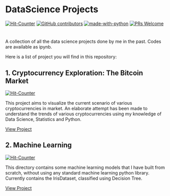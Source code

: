 # DataScience Projects

[![Hit-Counter](http://hits.dwyl.io/aviral36/DataScience_Projects.svg)](http://hits.dwyl.io/aviral36/DataScience_Projects) 
[![GitHub contributors](https://img.shields.io/github/contributors/Naereen/StrapDown.js.svg)](https://gitHub.com/aviral36/DataScience_Projects/)  [![made-with-python](https://img.shields.io/badge/Made%20with-Python-1f425f.svg)](https://www.python.org/)
[![PRs Welcome](https://img.shields.io/badge/PRs-welcome-brightgreen.svg?style=flat-square)](http://makeapullrequest.com)
# 

A collection of all the data science projects done by me in the past. Codes are available as ipynb.

Here is a list of project you will find in this repository:

## 1. Cryptocurrency Exploration: The Bitcoin Market 
[![Hit-Counter](http://hits.dwyl.io/aviral36/DataScience_Projects/tree/master/Cryptocurrency%20Exploration.svg)](http://hits.dwyl.io/aviral36/DataScience_Projects/tree/master/Cryptocurrency%20Exploration) 

This project aims to visualize the current scenario of various cryptocurrencies in market. An elaborate attempt has been made to understand the trends of various cryptocurrencies using my knowledge of Data Science, Statistics and Python. 

<a href="https://github.com/aviral36/DataScience_Projects/tree/master/Cryptocurrency%20Exploration">View Project</a>

## 2. Machine Learning 
[![Hit-Counter](http://hits.dwyl.io/aviral36/DataScience_Projects/tree/master/Machine%20Learning.svg)](http://hits.dwyl.io/aviral36/DataScience_Projects/tree/master/Machine%20Learning) 

This directory contains some machine learning models that I have built from scratch, without using any standard machine learning python library. Currently contains the IrisDataset, classified using Decision Tree.

<a href="https://github.com/aviral36/DataScience_Projects/tree/master/Machine%20Learning">View Project</a>

